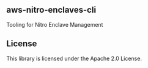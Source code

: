 ## aws-nitro-enclaves-cli

Tooling for Nitro Enclave Management

## License

This library is licensed under the Apache 2.0 License. 
